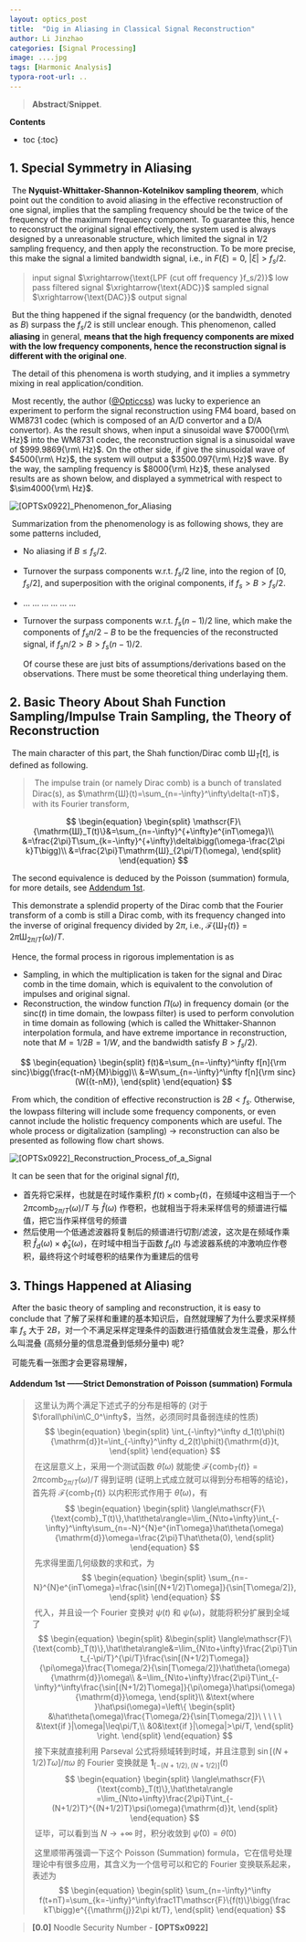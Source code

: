 ```yaml
---
layout: optics_post
title:  "Dig in Aliasing in Classical Signal Reconstruction"
author: Li Jinzhao
categories: [Signal Processing]
image: ....jpg
tags: [Harmonic Analysis]
typora-root-url: ..
---
```

> **Abstract**/**Snippet**.


**Contents**

* toc
{:toc}
## **1. Special Symmetry in Aliasing**

​	The **Nyquist-Whittaker-Shannon-Kotelnikov sampling theorem**, which point out the condition to avoid aliasing in the effective reconstruction of one signal, implies that the sampling frequency should be the twice of the frequency of the maximum frequency component. To guarantee this, hence to reconstruct the original signal effectively, the system used is always designed by a unreasonable structure, which limited the signal in $1/2$ sampling frequency, and then apply the reconstruction. To be more precise, this make the signal a limited bandwidth signal, i.e., in $F(\xi)=0,\ |\xi|>f_s/2$.

> input signal $\xrightarrow{\text{LPF (cut off frequency }f_s/2)}$ low pass filtered signal $\xrightarrow{\text{ADC}}$ sampled signal $\xrightarrow{\text{DAC}}$ output signal

​	But the thing happened if the signal frequency (or the bandwidth, denoted as $B$) surpass the $f_s/2$ is still unclear enough. This phenomenon, called **aliasing** in general, **means that the high frequency components are mixed with the low frequency components, hence the reconstruction signal is different with the original one**.

​	The detail of this phenomena is worth studying, and it implies a symmetry mixing in real application/condition.

​	Most recently, the author ([@Opticcss](https://opticcss.github.io/)) was lucky to experience an experiment to perform the signal reconstruction using FM4 board, based on WM8731 codec (which is composed of an A/D convertor and a D/A convertor). As the result shows, when input a sinusoidal wave $7000{\rm\ Hz}$ into the WM8731 codec, the reconstruction signal is a sinusoidal wave of $999.9869{\rm\ Hz}$. On the other side, if give the sinusoidal wave of $4500{\rm\ Hz}$, the system will output a $3500.097{\rm\ Hz}$ wave. By the way, the sampling frequency is $8000{\rm\ Hz}$, these analysed results are as shown below, and displayed a symmetrical with respect to $\sim4000{\rm\ Hz}$.

![[OPTSx0922]_Phenomenon_for_Aliasing](..\assets\images\[OPTSx0922]_Phenomenon_for_Aliasing.svg)

​	Summarization from the phenomenology is as following shows, they are some patterns included,

- No aliasing if $B\leq f_s/2$.
- Turnover the surpass components w.r.t. $f_s/2$ line, into the region of $[0,f_s/2]$, and superposition with the original components, if $f_s>B>f_s/2$.
- ... ... ... ... ... ...
- Turnover the surpass components w.r.t. $f_s(n-1)/2$ line, which make the components of $f_sn/2-B$ to be the frequencies of the reconstructed signal, if $f_sn/2>B>f_s(n-1)/2$.

	Of course these are just bits of assumptions/derivations based on the observations. There must be some theoretical thing underlaying them.

## **2. Basic Theory About Shah Function Sampling/Impulse Train Sampling, the Theory of Reconstruction**

​	The main character of this part, the Shah function/Dirac comb $\mathrm{Ш}_T[t]$, is defined as following.

> ​	The impulse train (or namely Dirac comb) is a bunch of translated Dirac(s), as $\mathrm{Ш}(t)=\sum_{n=-\infty}^\infty\delta(t-nT)$，with its Fourier transform,

$$
\begin{equation}
\begin{split}
\mathscr{F}\{\mathrm{Ш}_T(t)\}&=\sum_{n=-\infty}^{+\infty}e^{inT\omega}\\
&=\frac{2\pi}T\sum_{k=-\infty}^{+\infty}\delta\bigg(\omega-\frac{2\pi k}T\bigg)\\
&=\frac{2\pi}T\mathrm{Ш}_{2\pi/T}(\omega),
\end{split}
\end{equation}
$$

​	The second equivalence is deduced by the Poisson (summation) formula, for more details, see [Addendum 1st](#jump01).

​	This demonstrate a splendid property of the Dirac comb that the Fourier transform of a comb is still a Dirac comb, with its frequency changed into the inverse of original frequency divided by $2\pi$, i.e.,  $\mathscr{F}\{\mathrm{Ш}_T(t)\}={2\pi}\mathrm{Ш}_{2\pi/T}(\omega)/T$.

​	Hence, the formal process in rigorous implementation is as

- Sampling, in which the multiplication is taken for the signal and Dirac comb in the time domain, which is equivalent to the convolution of impulses and original signal.
- Reconstruction, the window function $\Pi(\omega)$ in frequency domain (or the $\text{sinc}(t)$ in time domain, the lowpass filter) is used to perform convolution in time domain as following (which is called the Whittaker-Shannon interpolation formula, and have extreme importance in reconstruction, note that  $M=1/2B=1/W$, and the bandwidth satisfy  $B>f_s/2$).

$$
\begin{equation}
\begin{split}
f(t)&=\sum_{n=-\infty}^\infty f[n]{\rm sinc}\bigg(\frac{t-nM}{M}\bigg)\\
&=W\sum_{n=-\infty}^\infty f[n]{\rm sinc}(W({t-nM}),
\end{split}
\end{equation}
$$

​	From which, the condition of effective reconstruction is $2B<f_s$. Otherwise, the lowpass filtering will include some frequency components, or even cannot include the holistic frequency components which are useful. The whole process or digitalization (sampling) $\to$ reconstruction can also be presented as following flow chart shows.

![[OPTSx0922]_Reconstruction_Process_of_a_Signal](..\assets\images\[OPTSx0922]_Reconstruction_Process_of_a_Signal.svg)

​	It can be seen that for the original signal $f(t)$,

- 首先将它采样，也就是在时域作乘积 $f(t)\times\text{comb}_T(t)$，在频域中这相当于一个 ${2\pi}\text{comb}_{2\pi/T}(\omega)/T$ 与 $\hat{f}(\omega)$ 作卷积，也就相当于将未采样信号的频谱进行幅值，把它当作采样信号的频谱
- 然后使用一个低通滤波器将复制后的频谱进行切割/滤波，这次是在频域作乘积 $\hat{f}_d(\omega)\times\hat{\phi}_s(\omega)$，在时域中相当于函数 $f_d(t)$ 与滤波器系统的冲激响应作卷积，最终将这个时域卷积的结果作为重建后的信号

## **3. Things Happened at Aliasing**

​	After the basic theory of sampling and reconstruction, it is easy to conclude that 了解了采样和重建的基本知识后，自然就理解了为什么要求采样频率 $f_s$ 大于 $2B$，对一个不满足采样定理条件的函数进行插值就会发生混叠，那么什么叫混叠 (高频分量的信息混叠到低频分量中) 呢?

​	可能先看一张图才会更容易理解，

#### **<span id="jump01">Addendum 1st </span>——Strict Demonstration of Poisson (summation) Formula**

> ​	这里认为两个满足下述式子的分布是相等的 (对于 $\forall\phi\in\C_0^\infty$，当然，必须同时具备弱连续的性质)
> $$
> \begin{equation}
> \begin{split}
> \int_{-\infty}^\infty d_1(t)\phi(t){\mathrm{d}}t=\int_{-\infty}^\infty d_2(t)\phi(t){\mathrm{d}}t,
> \end{split}
> \end{equation}
> $$
> ​	在这层意义上，采用一个测试函数 $\hat\theta(\omega)$ 就能使 $\mathscr{F}\{\text{comb}_T(t)\}={2\pi}\text{comb}_{2\pi/T}(\omega)/T$ 得到证明 (证明上式成立就可以得到分布相等的结论)，首先将 $\mathscr{F}\{\text{comb}_T(t)\}$ 以内积形式作用于 $\hat\theta(\omega)$，有
> $$
> \begin{equation}
> \begin{split}
> \langle\mathscr{F}\{\text{comb}_T(t)\},\hat\theta\rangle=\lim_{N\to+\infty}\int_{-\infty}^\infty\sum_{n=-N}^{N}e^{inT\omega}\hat\theta(\omega){\mathrm{d}}\omega=\frac{2\pi}T\hat\theta(0),
> \end{split}
> \end{equation}
> $$
> ​	先求得里面几何级数的求和式，为
> $$
> \begin{equation}
> \begin{split}
> \sum_{n=-N}^{N}e^{inT\omega}=\frac{\sin[(N+1/2)T\omega]}{\sin[T\omega/2]},
> \end{split}
> \end{equation}
> $$
> ​	代入，并且设一个 Fourier 变换对 $\psi(t)$ 和 $\hat\psi(\omega)$，就能将积分扩展到全域了
> $$
> \begin{equation}
> \begin{split}
> &\begin{split}
> \langle\mathscr{F}\{\text{comb}_T(t)\},\hat\theta\rangle&=\lim_{N\to+\infty}\frac{2\pi}T\int_{-\pi/T}^{\pi/T}\frac{\sin[(N+1/2)T\omega]}{\pi\omega}\frac{T\omega/2}{\sin[T\omega/2]}\hat\theta(\omega){\mathrm{d}}\omega\\
> &=\lim_{N\to+\infty}\frac{2\pi}T\int_{-\infty}^\infty\frac{\sin[(N+1/2)T\omega]}{\pi\omega}\hat\psi(\omega){\mathrm{d}}\omega,
> \end{split}\\
> &\text{where }\hat\psi(\omega)=\left\{
> \begin{split}
> &\hat\theta(\omega)\frac{T\omega/2}{\sin[T\omega/2]}\ \ \ \ \ &\text{if }|\omega|\leq\pi/T,\\
> &0&\text{if }|\omega|>\pi/T,
> \end{split}
> \right.
> \end{split}
> \end{equation}
> $$
> ​	接下来就直接利用 Parseval 公式将频域转到时域，并且注意到 ${\sin[(N+1/2)T\omega]}/{\pi\omega}$ 的 Fourier 变换就是 $\boldsymbol{1}_{[-(N+1/2),(N+1/2)]}(t)$
> $$
> \begin{equation}
> \begin{split}
> \langle\mathscr{F}\{\text{comb}_T(t)\},\hat\theta\rangle
> =\lim_{N\to+\infty}\frac{2\pi}T\int_{-(N+1/2)T}^{(N+1/2)T}\psi(\omega){\mathrm{d}}t,
> \end{split}
> \end{equation}
> $$
> ​	证毕，可以看到当 $N\to+\infty$ 时，积分收敛到 $\hat\psi(0)=\hat\theta(0)$
>	
> ​	这里顺带再强调一下这个 Poisson (Summation) formula，它在信号处理理论中有很多应用，其含义为一个信号可以和它的 Fourier 变换联系起来，表述为
> $$
> \begin{equation}
> \begin{split}
> \sum_{n=-\infty}^\infty f(t+nT)=\sum_{k=-\infty}^\infty\frac1T\mathscr{F}\{f(t)\}\bigg(\frac kT\bigg)e^{{\mathrm{j}}2\pi kt/T},
> \end{split}
> \end{equation}
> $$

> <span id="jump0">**[0.0]**</span> Noodle Security Number - **[OPTSx0922]**

[^1]: Proakis, John G., and Dimitris G. Manolakis. "Digital signal processing." *MPC, New York* (1992).

[^2]: Mallat, Stéphane. *A wavelet tour of signal processing*. Elsevier, 1999.

